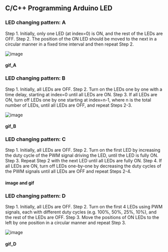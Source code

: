 ## C/C++ Programming Arduino LED

### LED changing pattern: A

Step 1. Initially, only one LED (at index=0) is ON, and the rest of the LEDs are OFF.
Step 2. The position of the ON LED should be moved to the next in a circular manner in a fixed time interval and then repeat Step 2.

![image](https://user-images.githubusercontent.com/100128996/192109588-712218cf-e683-4b20-8f3c-322f7155fce6.png)

#### gif_A

### LED changing pattern: B

Step 1. Initially, all LEDs are OFF.
Step 2. Turn on the LEDs one by one with a time delay, starting at index=0 until all LEDs are ON.
Step 3. If all LEDs are ON, turn off LEDs one by one starting at index=n-1,  where n is the total number of LEDs, until all LEDs are OFF, and repeat Steps 2-3.

![image](https://user-images.githubusercontent.com/100128996/192109864-7b47dff9-46b0-4cab-84e9-f6189bec6b51.png)

#### gif_B

### LED changing pattern: C

Step 1. Initially, all LEDs are OFF.
Step 2. Turn on the first LED by increasing the duty cycle of the PWM signal driving the LED, until the LED is fully ON.
Step 3. Repeat Step 2 with the next LED until all LEDs are fully ON.
Step 4. If all LEDs are ON, turn off LEDs one-by-one by decreasing the duty cycles of the PWM signals until all LEDs are OFF and repeat Steps 2-4.

#### image and gif

### LED changing pattern: D

Step 1. Initially, all LEDs are OFF.
Step 2. Turn on the first 4 LEDs using PWM signals, each with different duty cycles (e.g. 100%, 50%, 25%, 10%), and the rest of the LEDs are OFF.
Step 3. Move the positions of ON LEDs to the left by one position in a circular manner and repeat Step 3.

![image](https://user-images.githubusercontent.com/100128996/192109997-852eab76-7b40-4012-b4ff-002195ae06eb.png)

#### gif_D





